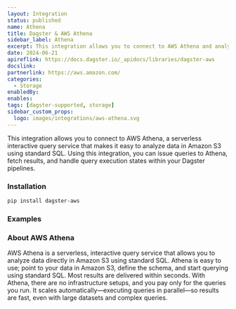 ```yaml
---
layout: Integration
status: published
name: Athena
title: Dagster & AWS Athena
sidebar_label: Athena
excerpt: This integration allows you to connect to AWS Athena and analyze data in Amazon S3 using standard SQL within your Dagster pipelines.
date: 2024-06-21
apireflink: https://docs.dagster.io/_apidocs/libraries/dagster-aws
docslink:
partnerlink: https://aws.amazon.com/
categories:
  - Storage
enabledBy:
enables:
tags: [dagster-supported, storage]
sidebar_custom_props: 
  logo: images/integrations/aws-athena.svg
---
```


This integration allows you to connect to AWS Athena, a serverless interactive query service that makes it easy to analyze data in Amazon S3 using standard SQL. Using this integration, you can issue queries to Athena, fetch results, and handle query execution states within your Dagster pipelines.

### Installation

```bash
pip install dagster-aws
```

### Examples

<CodeExample path="docs_beta_snippets/docs_beta_snippets/integrations/aws-athena.py" language="python" />

### About AWS Athena

AWS Athena is a serverless, interactive query service that allows you to analyze data directly in Amazon S3 using standard SQL. Athena is easy to use; point to your data in Amazon S3, define the schema, and start querying using standard SQL. Most results are delivered within seconds. With Athena, there are no infrastructure setups, and you pay only for the queries you run. It scales automatically—executing queries in parallel—so results are fast, even with large datasets and complex queries.
